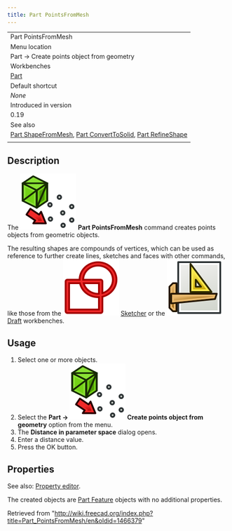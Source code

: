 ```yaml
---
title: Part PointsFromMesh
---
```


|                                                                                                                                                                                   |
| --------------------------------------------------------------------------------------------------------------------------------------------------------------------------------- |
| Part PointsFromMesh‎                                                                                                                                                              |
| Menu location                                                                                                                                                                     |
| Part → Create points object from geometry                                                                                                                                         |
| Workbenches                                                                                                                                                                       |
| [Part](/Part_Workbench "Part Workbench")                                                                                                                                          |
| Default shortcut                                                                                                                                                                  |
| _None_                                                                                                                                                                            |
| Introduced in version                                                                                                                                                             |
| 0.19                                                                                                                                                                              |
| See also                                                                                                                                                                          |
| [Part ShapeFromMesh](/Part_ShapeFromMesh "Part ShapeFromMesh"), [Part ConvertToSolid](/Part_MakeSolid "Part MakeSolid"), [Part RefineShape](/Part_RefineShape "Part RefineShape") |
|                                                                                                                                                                                   |

## Description

The ![](/src/assets/images/Part_PointsFromMesh.svg) **Part PointsFromMesh** command creates points objects from geometric objects.

The resulting shapes are compounds of vertices, which can be used as reference to further create lines, sketches and faces with other commands, like those from the ![](/src/assets/images/Workbench_Sketcher.svg) [Sketcher](/Sketcher_Workbench "Sketcher Workbench") or the ![](/src/assets/images/Workbench_Draft.svg) [Draft](/Draft_Workbench "Draft Workbench") workbenches.

## Usage

1. Select one or more objects.
2. Select the **Part → ![](/src/assets/images/Part_PointsFromMesh.svg) Create points object from geometry** option from the menu.
3. The **Distance in parameter space** dialog opens.
4. Enter a distance value.
5. Press the OK button.

## Properties

See also: [Property editor](/Property_editor "Property editor").

The created objects are [Part Feature](/Part_Feature "Part Feature") objects with no additional properties.

Retrieved from "<http://wiki.freecad.org/index.php?title=Part_PointsFromMesh/en&oldid=1466379>"
